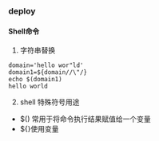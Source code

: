 ### deploy

#### Shell命令
1. 字符串替换 
```
domain='hello wor"ld'
domain1=${domain//\"/}
echo $(domain1)
hello world
```
2. shell 特殊符号用途

* $() 常用于将命令执行结果赋值给一个变量
* ${}使用变量
